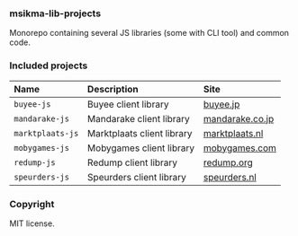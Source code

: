 ### msikma-lib-projects

Monorepo containing several JS libraries (some with CLI tool) and common code.

### Included projects

| Name | Description | Site |
|:-----|:------------|:-----|
| `buyee-js` | Buyee client library | [buyee.jp](buyee.jp) |
| `mandarake-js` | Mandarake client library | [mandarake.co.jp](mandarake.co.jp) |
| `marktplaats-js` | Marktplaats client library | [marktplaats.nl](marktplaats.nl) |
| `mobygames-js` | Mobygames client library | [mobygames.com](mobygames.com) |
| `redump-js` | Redump client library | [redump.org](redump.org) |
| `speurders-js` | Speurders client library | [speurders.nl](speurders.nl) |

### Copyright

MIT license.

